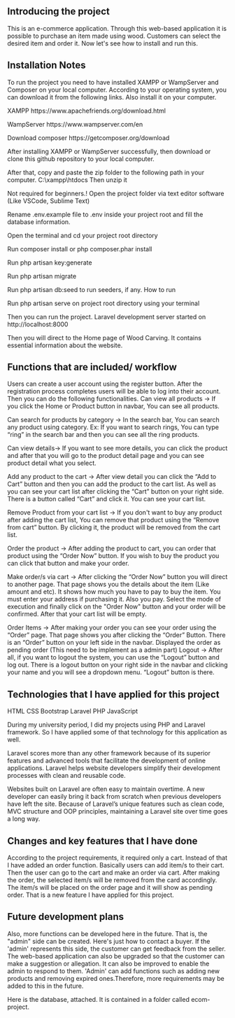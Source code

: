 <h2>Introducing the project</h2>

<p>This is an e-commerce application. Through this web-based application it is possible to purchase an item made using wood.  Customers can select the desired item and order it.
Now let's see how to install and run this.</p>

<h2>Installation Notes</h2>

<p>To run the project you need to have installed XAMPP or WampServer and Composer on your local computer. According to your operating system, you can download it from the following links. Also install it on your computer.</p>

<p>XAMPP
https://www.apachefriends.org/download.html</p>

<p>WampServer
https://www.wampserver.com/en</p>

<p>Download composer
https://getcomposer.org/download</p>

<p>After installing XAMPP or WampServer successfully, then download or clone this github repository to your local computer.</p>

<p>After that, copy and paste the zip folder to the following path in your computer.
C:\xampp\htdocs
Then unzip it</p>

<p>Not required for beginners.! Open the project folder via text editor software (Like VSCode, Sublime Text)</p>

<p>Rename .env.example file to .env inside your project root and fill the database information.</p>

<p>Open the terminal and cd your project root directory</p>

<p>Run composer install or php composer.phar install</p>

<p>Run php artisan key:generate</p>

<p>Run php artisan migrate</p>

<p>Run php artisan db:seed to run seeders, if any.
How to run</p>

<p>Run php artisan serve on project root directory using your terminal</p>

<p>Then you can run the project. Laravel development server started on http://localhost:8000 </p>

<p>Then you will direct to the Home page of Wood Carving. It contains essential information about the website.</p>

<h2>Functions that are included/ workflow</h2>
<p>Users can create a user account using the register button. 
After the registration process completes users will be able to log into their account. 
Then you can do the following functionalities.
Can view all products -> If you click the Home or Product button in navbar, You can see all products. </p>

<p>Can search for products by category -> In the search bar, You can search any product using category. Ex: If you want to search rings, You can type “ring” in the search bar and then you can see all the ring products.</p>

<p>Can view details-> If you want to see more details, you can click the product and after that you will go to the product detail page and you can see product detail what you select.</p>

<p>Add any product to the cart -> After view detail you can click the “Add to Cart” button and then you can add the product to the cart list. As well as you can see your cart list after clicking the “Cart” button on your right side. There is a button called “Cart” and click it. You can see your cart list.</p>

<p>Remove Product from your cart list -> If you don't want to buy any product after adding the cart list, You can remove that product using the “Remove from cart” button. By clicking it, the product will be removed from the cart list.</p>

<p>Order the product -> After adding the product to cart, you can order that product using the “Order Now” button. If you wish to buy the product you can click that button and make your order. </p>

<p>Make order/s via cart -> After clicking the “Order Now” button you will direct to another page. That page shows you the details about the item (Like amount and etc). It shows how much you have to pay to buy the item.  You must enter your address if purchasing it.  Also you pay. Select the mode of execution and finally click on the "Order Now" button and your order will be confirmed. After that your cart list will be empty.</p>

<p>Order Items -> After making your order you can see your order using the “Order” page. That page shows you after clicking the “Order” Button. There is an “Order” button on your left side in the navbar. Displayed the order as pending order (This need to be implement as a admin part)
Logout -> After all, if you want to logout the system, you can use the “Logout” button and log out. There is a logout button on your right side in the navbar and clicking your name and you will see a dropdown menu. “Logout” button is there.</p>

<h2>Technologies that I have applied for this project</h2>
<p>
HTML
CSS
Bootstrap
Laravel
PHP
JavaScript</p>

<p>During my university period, I did my projects using PHP and Laravel framework. So I have applied some of that technology for this application as well.</p>
<p>Laravel scores more than any other framework because of its superior features and advanced tools that facilitate the development of online applications. Laravel helps website developers simplify their development processes with clean and reusable code.</p>
<p>Websites built on Laravel are often easy to maintain overtime. A new developer can easily bring it back from scratch when previous developers have left the site. Because of Laravel’s unique features such as clean code, MVC structure and OOP principles, maintaining a Laravel site over time goes a long way.</p>

<h2>Changes and key features that I have done</h2>
<p>According to the project requirements, it required only a cart. Instead of that I have added an order function. Basically users can add item/s to their cart. Then the user can go to the cart and make an order via cart. After making the order, the selected item/s will be removed from the card accordingly. The item/s will be placed on the order page and it will show as pending order. That is a new feature I have applied for this project.</p>

<h2>Future development plans</h2>
<p>Also, more functions can be developed here in the future. That is, the "admin" side can be created. Here's just how to contact a buyer.  If the 'admin' represents this side, the customer can get feedback from the seller.  The web-based application can also be upgraded so that the customer can make a suggestion or allegation.  It can also be improved to enable the admin to respond to them. 'Admin' can add functions such as adding new products and removing expired ones.Therefore, more requirements may be added to this in the future.</p>


<p>Here is the database, attached.  It is contained in a folder called ecom-project.</p>